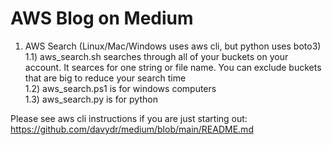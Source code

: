 # AWS Blog on Medium  
1) AWS Search (Linux/Mac/Windows uses aws cli, but python uses boto3)  
   1.1) aws_search.sh searches through all of your buckets on your account. It searces for one string or file name. You can exclude buckets that are big to reduce your search time  
   1.2) aws_search.ps1 is for windows computers  
   1.3) aws_search.py is for python

Please see aws cli instructions if you are just starting out:  
https://github.com/davydr/medium/blob/main/README.md  

